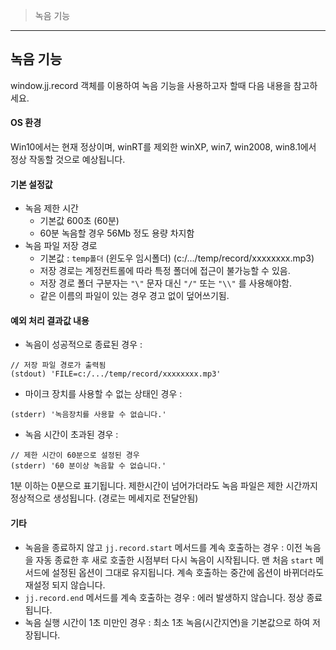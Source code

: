 > 녹음 기능

-------------------------------------------------------------
녹음 기능
-------------------------------------------------------------

window.jj.record 객체를 이용하여 녹음 기능을 사용하고자 할때 다음 내용을 참고하세요.

#### OS 환경
Win10에서는 현재 정상이며, winRT를 제외한 winXP, win7, win2008, win8.1에서 정상 작동할 것으로 예상됩니다.

#### 기본 설정값

+ 녹음 제한 시간
    + 기본값 600초 (60분)
    + 60분 녹음할 경우 56Mb 정도 용량 차지함
+ 녹음 파일 저장 경로
    + 기본값 : `temp폴더` (윈도우 임시폴더) (c:/.../temp/record/xxxxxxxx.mp3)
    + 저장 경로는 계정컨트롤에 따라 특정 폴더에 접근이 불가능할 수 있음.
    + 저장 경로 폴더 구분자는 `"\"` 문자 대신 `"/"` 또는 `"\\"` 를 사용해야함.
    + 같은 이름의 파일이 있는 경우 경고 없이 덮어쓰기됨.

#### 예외 처리 결과값 내용
* 녹음이 성공적으로 종료된 경우 :
```
// 저장 파일 경로가 출력됨
(stdout) 'FILE=c:/.../temp/record/xxxxxxxx.mp3'
```
* 마이크 장치를 사용할 수 없는 상태인 경우 : 
```
(stderr) '녹음장치를 사용할 수 없습니다.'
```
* 녹음 시간이 초과된 경우 : 
```
// 제한 시간이 60분으로 설정된 경우 
(stderr) '60 분이상 녹음할 수 없습니다.'
```
1분 이하는 0분으로 표기됩니다. 
제한시간이 넘어가더라도 녹음 파일은 제한 시간까지 정상적으로 생성됩니다. (경로는 메세지로 전달안됨)

#### 기타
* 녹음을 종료하지 않고 `jj.record.start` 메서드를 계속 호출하는 경우 : 
이전 녹음을 자동 종료한 후 새로 호출한 시점부터 다시 녹음이 시작됩니다.
맨 처음 `start` 메서드에 설정된 옵션이 그대로 유지됩니다. 계속 호출하는 중간에 옵션이 바뀌더라도 재설정 되지 않습니다.
* `jj.record.end` 메서드를 계속 호출하는 경우 : 
에러 발생하지 않습니다. 정상 종료됩니다.
* 녹음 실행 시간이 1초 미만인 경우 : 
최소 1초 녹음(시간지연)을 기본값으로 하여 저장됩니다.
